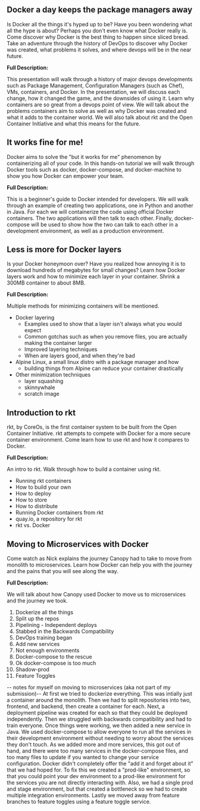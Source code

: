 ## Docker a day keeps the package managers away

Is Docker all the things it's hyped up to be? Have you been wondering what all the hype is about? Perhaps you don't even know what Docker really is. Come discover why Docker is the best thing to happen since sliced bread. Take an adventure through the history of DevOps to discover why Docker was created, what problems it solves, and where devops will be in the near future. 

**Full Description:**

This presentation will walk through a history of major devops developments such as Package Management, Configuration Managers (such as Chef), VMs, containers, and Docker. In the presentation, we will discuss each change, how it changed the game, and the downsides of using it. Learn why containers are so great from a devops point of view. We will talk about the problems containers aim to solve as well as why Docker was created and what it adds to the container world. We will also talk about rkt and the Open Container Initiative and what this means for the future.

## It works fine for me!

Docker aims to solve the "but it works for me" phenomenon by containerizing all of your code. In this hands-on tutorial we will walk through Docker tools such as docker, docker-compose, and docker-machine to show you how Docker can empower your team. 

**Full Description:**

This is a beginner's guide to Docker intended for developers. We will walk through an example of creating two applications, one in Python and another in Java. For each we will containerize the code using official Docker containers. The two applications will then talk to each other. Finally, docker-compose will be used to show how the two can talk to each other in a development environment, as well as a production environment.


## Less is more for Docker layers

Is your Docker honeymoon over? Have you realized how annoying it is to download hundreds of megabytes for small changes? Learn how Docker layers work and how to minimize each layer in your container. Shrink a 300MB container to about 8MB.

**Full Description:**

Multiple methods for minimizing containers will be mentioned. 
* Docker layering 
  * Examples used to show that a layer isn't always what you would expect
  * Common gotchas such as when you remove files, you are actually making the container larger
  * Improved layering techniques
  * When are layers good, and when they're bad
* Alpine Linux, a small linux distro with a package manager and how 
  * building things from Alpine can reduce your container drastically
* Other minimization techniques
  * layer squashing
  * skinnywhale
  * scratch image

## Introduction to rkt

rkt, by CoreOs, is the first container system to be built from the Open Container Initiative. rkt attempts to compete with Docker for a more secure container environment. Come learn how to use rkt and how it compares to Docker.

**Full Description:**

An intro to rkt. Walk through how to build a container using rkt. 
* Running rkt containers
* How to build your own
* How to deploy
* How to store
* How to distribute
* Running Docker containers from rkt
* quay.io, a repository for rkt
* rkt vs. Docker

## Moving to Microservices with Docker

Come watch as Nick explains the journey Canopy had to take to move from monolith to microservices. Learn how Docker can help you with the journey and the pains that you will see along the way.

**Full Description:**

We will talk about how Canopy used Docker to move us to microservices and the journey we took. 

1. Dockerize all the things
1. Split up the repos
1. Pipelining - Independent deploys
1. Stabbed in the Backwards Compatibility
1. DevOps training began
1. Add new services
1. Not enough environments
1. Docker-compose to the rescue
1. Ok docker-compose is too much
1. Shadow-prod
1. Feature Toggles

-- notes for myself on moving to microservices (aka not part of my submission)--
At first we tried to dockerize everything. This was intially just a container around the monolith. Then we had to split repositories into two, frontend, and backend, then create a container for each. Next, a deployment pipeline was created for each so that they could be deployed independently. Then we struggled with backwards compatibility and had to train everyone. Once things were working, we then added a new service in Java. We used docker-compose to allow everyone to run all the services in their development environment without needing to worry about the services they don't touch. As we added more and more services, this got out of hand, and there were too many services in the docker-compose files, and too many files to update if you wanted to change your service configuration. Docker didn't completely offer the "add it and forget about it" that we had hoped for. To fix this we created a "prod-like" environment, so that you could point your dev environment to a prod-like environment for the services you are not directly interacting with.
Also, we had a single prod and stage environment, but that created a bottleneck so we had to create multiple integration environments. Lastly we moved away from feature branches to feature toggles using a feature toggle service.
